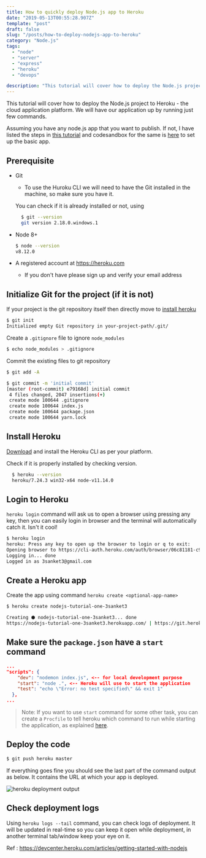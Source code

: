 ```yaml
---
title: How to quickly deploy Node.js app to Heroku
date: "2019-05-13T00:55:28.907Z"
template: "post"
draft: false
slug: "/posts/how-to-deploy-nodejs-app-to-heroku"
category: "Node.js"
tags:
  - "node"
  - "server"
  - "express"
  - "heroku"
  - "devops"

description: "This tutorial will cover how to deploy the Node.js project to Heroku - the cloud application platform. We will have our application up by running just few commands"
---
```


This tutorial will cover how to deploy the Node.js project to Heroku - the cloud application platform. We will have our application up by running just few commands.

Assuming you have any node.js app that you want to publish. If not, I have listed the steps in [this tutorial](https://3sanket3.com/posts/how-to-setup-basic-node-server) and codesandbox for the same is [here](https://codesandbox.io/embed/79wz0k0v1) to set up the basic app.

## Prerequisite

- Git

  - To use the Huroku CLI we will need to have the Git installed in the machine, so make sure you have it.

  You can check if it is already installed or not, using

  ```bash
    $ git --version
    git version 2.18.0.windows.1
  ```

- Node 8+

  ```bash
  $ node --version
  v8.12.0
  ```

- A registered account at https://heroku.com
  - If you don't have please sign up and verify your email address

## Initialize Git for the project (if it is not)

If your project is the git repository itself then directly move to [install heroku](#install-heroku)

```bash
$ git init
Initialized empty Git repository in your-project-path/.git/
```

Create a `.gitignore` file to ignore `node_modules`

```bash
$ echo node_modules > .gitignore
```

Commit the existing files to git repository

```bash
$ git add -A

$ git commit -m 'initial commit'
[master (root-commit) e79168d] initial commit
 4 files changed, 2047 insertions(+)
 create mode 100644 .gitignore
 create mode 100644 index.js
 create mode 100644 package.json
 create mode 100644 yarn.lock
```

## Install Heroku

[Download](https://devcenter.heroku.com/articles/getting-started-with-nodejs#set-up) and install the Heroku CLI as per your platform.

Check if it is properly installed by checking version.

```bash
  $ heroku --version
  heroku/7.24.3 win32-x64 node-v11.14.0
```

## Login to Heroku

`heroku login` command will ask us to open a browser using pressing any key, then you can easily login in browser and the terminal will automatically catch it. Isn't it cool!

```bash
$ heroku login
heroku: Press any key to open up the browser to login or q to exit:
Opening browser to https://cli-auth.heroku.com/auth/browser/06c81181-c988-457f-b415-5789e7abd758
Logging in... done
Logged in as 3sanket3@gmail.com
```

## Create a Heroku app

Create the app using command `heroku create <optional-app-name>`

```bash
$ heroku create nodejs-tutorial-one-3sanket3

Creating ⬢ nodejs-tutorial-one-3sanket3... done
https://nodejs-tutorial-one-3sanket3.herokuapp.com/ | https://git.heroku.com/nodejs-tutorial-one-3sanket3.git
```

## Make sure the `package.json` have a `start` command

```json
...
"scripts": {
    "dev": "nodemon index.js", <-- for local development purpose
    "start": "node .", <-- Heroku will use to start the application
    "test": "echo \"Error: no test specified\" && exit 1"
  },
...

```

> Note: If you want to use `start` command for some other task, you can create a `Procfile` to tell heroku which command to run while starting the application, as explained [here](https://devcenter.heroku.com/articles/getting-started-with-nodejs#define-a-procfile).

## Deploy the code

```bash
$ git push heroku master
```

If everything goes fine you should see the last part of the command output as below. It contains the URL at which your app is deployed.

![heroku deployment output](/media/heroku-deploy-output.PNG)

## Check deployment logs

Using `heroku logs --tail` command, you can check logs of deployment. It will be updated in real-time so you can keep it open while deployment, in another terminal tab/window keep your eye on it.

Ref : https://devcenter.heroku.com/articles/getting-started-with-nodejs
